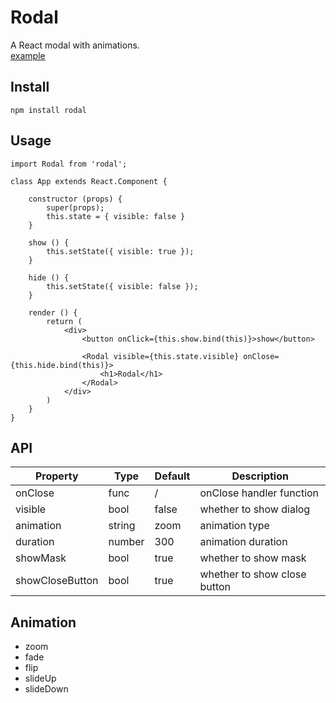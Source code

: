 # Rodal
A React modal with animations.  
[example](http://rodal.cn)

## Install

    npm install rodal

## Usage

    import Rodal from 'rodal';
    
    class App extends React.Component {
    
        constructor (props) {
            super(props);
            this.state = { visible: false }
        }
    
        show () {
            this.setState({ visible: true });
        }
    
        hide () {
            this.setState({ visible: false });
        }
    
        render () {
            return (
                <div>
                    <button onClick={this.show.bind(this)}>show</button>
    
                    <Rodal visible={this.state.visible} onClose={this.hide.bind(this)}>
                        <h1>Rodal</h1>
                    </Rodal>
                </div>
            )
        }
    }

## API

Property|Type|Default|Description
---|---|---|---
onClose|func|/|onClose handler function
visible|bool|false|whether to show dialog
animation|string|zoom|animation type
duration|number|300|animation duration
showMask|bool|true|whether to show mask
showCloseButton|bool|true|whether to show close button

## Animation
* zoom
* fade
* flip
* slideUp
* slideDown
